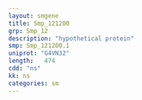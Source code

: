```yaml
---
layout: smgene
title: Smp_121200
grp: Smp_12
description: "hypothetical protein"
smp: Smp_121200.1
uniprot: "G4VN32"
length:   474
cdd: "ns"
kk: ns
categories: sm
---
```

